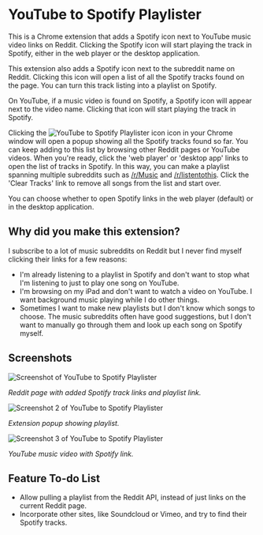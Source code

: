 # YouTube to Spotify Playlister

This is a Chrome extension that adds a Spotify icon next to YouTube music video 
links on Reddit. Clicking the Spotify icon will start playing the track in 
Spotify, either in the web player or the desktop application.

This extension also adds a Spotify icon next to the subreddit name on Reddit. 
Clicking this icon will open a list of all the Spotify tracks found on the page.
You can turn this track listing into a playlist on Spotify.

On YouTube, if a music video is found on Spotify, a Spotify icon will appear 
next to the video name. Clicking that icon will start playing the track in
Spotify.

Clicking the ![YouTube to Spotify Playlister icon](http://github.com/moneypenny/chrome_youtube2spotify/raw/master/icon20.png) icon in your Chrome 
window will open a popup showing all the Spotify tracks found so far. You can
keep adding to this list by browsing other Reddit pages or YouTube videos.
When you're ready, click the 'web player' or 'desktop app' links to open the
list of tracks in Spotify. In this way, you can make a playlist spanning 
multiple subreddits such as [/r/Music](http://www.reddit.com/r/Music) and
[/r/listentothis](http://www.reddit.com/r/listentothis). Click the 'Clear 
Tracks' link to remove all songs from the list and start over.

You can choose whether to open Spotify links in the web player (default) or in
the desktop application.

## Why did you make this extension?

I subscribe to a lot of music subreddits on Reddit but I never find myself 
clicking their links for a few reasons:

* I'm already listening to a playlist in Spotify and don't want to stop what I'm listening to just to play one song on YouTube.
* I'm browsing on my iPad and don't want to watch a video on YouTube. I want background music playing while I do other things.
* Sometimes I want to make new playlists but I don't know which songs to choose. The music subreddits often have good suggestions, but I don't want to manually go through them and look up each song on Spotify myself.

## Screenshots

![Screenshot of YouTube to Spotify Playlister](http://github.com/moneypenny/chrome_youtube2spotify/raw/master/screenshot.png)

*Reddit page with added Spotify track links and playlist link.*

![Screenshot 2 of YouTube to Spotify Playlister](http://github.com/moneypenny/chrome_youtube2spotify/raw/master/screenshot2.png)

*Extension popup showing playlist.*

![Screenshot 3 of YouTube to Spotify Playlister](http://github.com/moneypenny/chrome_youtube2spotify/raw/master/screenshot3.png)

*YouTube music video with Spotify link.*

## Feature To-do List

* Allow pulling a playlist from the Reddit API, instead of just links on the current Reddit page.
* Incorporate other sites, like Soundcloud or Vimeo, and try to find their Spotify tracks.
